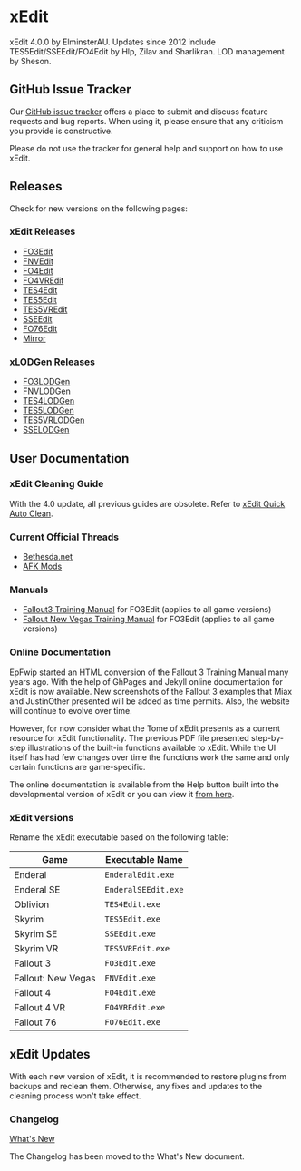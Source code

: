 # xEdit

xEdit 4.0.0 by ElminsterAU. Updates since 2012 include TES5Edit/SSEEdit/FO4Edit by Hlp, Zilav and Sharlikran. LOD management by Sheson.

## GitHub Issue Tracker

Our [GitHub issue tracker](https://github.com/TES5Edit/TES5Edit/issues) offers a place to submit and discuss feature requests and bug reports. When using it, please ensure that any criticism you provide is constructive.

Please do not use the tracker for general help and support on how to use xEdit.

## Releases

Check for new versions on the following pages:

### xEdit Releases

- [FO3Edit](http://www.nexusmods.com/fallout3/mods/637)
- [FNVEdit](http://www.nexusmods.com/newvegas/mods/34703)
- [FO4Edit](http://www.nexusmods.com/fallout4/mods/2737)
- [FO4VREdit](http://www.nexusmods.com/fallout4/mods/2737)
- [TES4Edit](http://www.nexusmods.com/oblivion/mods/11536)
- [TES5Edit](http://www.nexusmods.com/skyrim/mods/25859)
- [TES5VREdit](http://www.nexusmods.com/skyrim/mods/25859)
- [SSEEdit](http://www.nexusmods.com/skyrimspecialedition/mods/164)
- [FO76Edit](https://www.nexusmods.com/fallout76/mods/30)
- [Mirror](https://github.com/TES5Edit/TES5Edit/releases)

### xLODGen Releases

- [FO3LODGen](http://www.nexusmods.com/fallout3/mods/21174)
- [FNVLODGen](http://www.nexusmods.com/newvegas/mods/58562)
- [TES4LODGen](http://www.nexusmods.com/oblivion/mods/15781)
- [TES5LODGen](http://www.nexusmods.com/skyrim/mods/62698)
- [TES5VRLODGen](http://www.nexusmods.com/skyrim/mods/62698)
- [SSELODGen](http://www.nexusmods.com/skyrimspecialedition/mods/6642/?)

## User Documentation

### xEdit Cleaning Guide

With the 4.0 update, all previous guides are obsolete. Refer to [xEdit Quick Auto Clean](https://tes5edit.github.io/docs/7-mod-cleaning-and-error-checking.html#ThreeEasyStepstocleanMods).

### Current Official Threads

- [Bethesda.net](https://bethesda.net/community/topic/57570/relz-sseedit)
- [AFK Mods](https://afkmods.iguanadons.net/index.php?/topic/3750-wipz-tes5edit/)

### Manuals

- [Fallout3 Training Manual](https://www.nexusmods.com/fallout3/mods/8629) for FO3Edit (applies to all game versions)
- [Fallout New Vegas Training Manual](https://www.nexusmods.com/newvegas/mods/38413) for FO3Edit (applies to all game versions)

### Online Documentation

EpFwip started an HTML conversion of the Fallout 3 Training Manual many years ago. With the help of GhPages and Jekyll online documentation for xEdit is now available. New screenshots of the Fallout 3 examples that Miax and JustinOther presented will be added as time permits. Also, the website will continue to evolve over time.

However, for now consider what the Tome of xEdit presents as a current resource for xEdit functionality. The previous PDF file presented step-by-step illustrations of the built-in functions available to xEdit. While the UI itself has had few changes over time the functions work the same and only certain functions are game-specific.

The online documentation is available from the Help button built into the developmental version of xEdit or you can view it [from here](https://tes5edit.github.io/docs/).


### xEdit versions

Rename the xEdit executable based on the following table:

| Game               | Executable Name     |
|--------------------|---------------------|
| Enderal            | `EnderalEdit.exe`   |
| Enderal SE         | `EnderalSEEdit.exe` |
| Oblivion           | `TES4Edit.exe`      |
| Skyrim             | `TES5Edit.exe`      |
| Skyrim SE          | `SSEEdit.exe`       |
| Skyrim VR          | `TES5VREdit.exe`    |
| Fallout 3          | `FO3Edit.exe`       |
| Fallout: New Vegas | `FNVEdit.exe`       |
| Fallout 4          | `FO4Edit.exe`       |
| Fallout 4 VR       | `FO4VREdit.exe`     |
| Fallout 76         | `FO76Edit.exe`      |

## xEdit Updates

With each new version of xEdit, it is recommended to restore plugins from backups and reclean them. Otherwise, any fixes and updates to the cleaning process won't take effect.

### Changelog

[What's New](http://tes5edit.github.io/whatsnew.html)

The Changelog has been moved to the What's New document.
